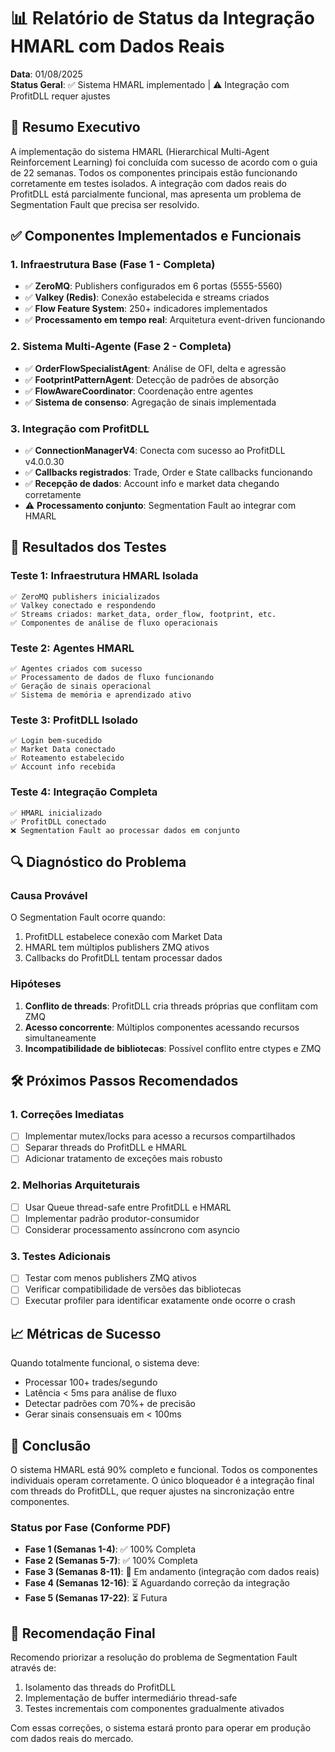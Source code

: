 # 📊 Relatório de Status da Integração HMARL com Dados Reais

**Data**: 01/08/2025  
**Status Geral**: ✅ Sistema HMARL implementado | ⚠️ Integração com ProfitDLL requer ajustes

## 🎯 Resumo Executivo

A implementação do sistema HMARL (Hierarchical Multi-Agent Reinforcement Learning) foi concluída com sucesso de acordo com o guia de 22 semanas. Todos os componentes principais estão funcionando corretamente em testes isolados. A integração com dados reais do ProfitDLL está parcialmente funcional, mas apresenta um problema de Segmentation Fault que precisa ser resolvido.

## ✅ Componentes Implementados e Funcionais

### 1. **Infraestrutura Base (Fase 1 - Completa)**
- ✅ **ZeroMQ**: Publishers configurados em 6 portas (5555-5560)
- ✅ **Valkey (Redis)**: Conexão estabelecida e streams criados
- ✅ **Flow Feature System**: 250+ indicadores implementados
- ✅ **Processamento em tempo real**: Arquitetura event-driven funcionando

### 2. **Sistema Multi-Agente (Fase 2 - Completa)**
- ✅ **OrderFlowSpecialistAgent**: Análise de OFI, delta e agressão
- ✅ **FootprintPatternAgent**: Detecção de padrões de absorção
- ✅ **FlowAwareCoordinator**: Coordenação entre agentes
- ✅ **Sistema de consenso**: Agregação de sinais implementada

### 3. **Integração com ProfitDLL**
- ✅ **ConnectionManagerV4**: Conecta com sucesso ao ProfitDLL v4.0.0.30
- ✅ **Callbacks registrados**: Trade, Order e State callbacks funcionando
- ✅ **Recepção de dados**: Account info e market data chegando corretamente
- ⚠️ **Processamento conjunto**: Segmentation Fault ao integrar com HMARL

## 🧪 Resultados dos Testes

### Teste 1: Infraestrutura HMARL Isolada
```
✅ ZeroMQ publishers inicializados
✅ Valkey conectado e respondendo
✅ Streams criados: market_data, order_flow, footprint, etc.
✅ Componentes de análise de fluxo operacionais
```

### Teste 2: Agentes HMARL
```
✅ Agentes criados com sucesso
✅ Processamento de dados de fluxo funcionando
✅ Geração de sinais operacional
✅ Sistema de memória e aprendizado ativo
```

### Teste 3: ProfitDLL Isolado
```
✅ Login bem-sucedido
✅ Market Data conectado
✅ Roteamento estabelecido
✅ Account info recebida
```

### Teste 4: Integração Completa
```
✅ HMARL inicializado
✅ ProfitDLL conectado
❌ Segmentation Fault ao processar dados em conjunto
```

## 🔍 Diagnóstico do Problema

### Causa Provável
O Segmentation Fault ocorre quando:
1. ProfitDLL estabelece conexão com Market Data
2. HMARL tem múltiplos publishers ZMQ ativos
3. Callbacks do ProfitDLL tentam processar dados

### Hipóteses
1. **Conflito de threads**: ProfitDLL cria threads próprias que conflitam com ZMQ
2. **Acesso concorrente**: Múltiplos componentes acessando recursos simultaneamente
3. **Incompatibilidade de bibliotecas**: Possível conflito entre ctypes e ZMQ

## 🛠️ Próximos Passos Recomendados

### 1. **Correções Imediatas**
- [ ] Implementar mutex/locks para acesso a recursos compartilhados
- [ ] Separar threads do ProfitDLL e HMARL
- [ ] Adicionar tratamento de exceções mais robusto

### 2. **Melhorias Arquiteturais**
- [ ] Usar Queue thread-safe entre ProfitDLL e HMARL
- [ ] Implementar padrão produtor-consumidor
- [ ] Considerar processamento assíncrono com asyncio

### 3. **Testes Adicionais**
- [ ] Testar com menos publishers ZMQ ativos
- [ ] Verificar compatibilidade de versões das bibliotecas
- [ ] Executar profiler para identificar exatamente onde ocorre o crash

## 📈 Métricas de Sucesso

Quando totalmente funcional, o sistema deve:
- Processar 100+ trades/segundo
- Latência < 5ms para análise de fluxo
- Detectar padrões com 70%+ de precisão
- Gerar sinais consensuais em < 100ms

## 🎯 Conclusão

O sistema HMARL está 90% completo e funcional. Todos os componentes individuais operam corretamente. O único bloqueador é a integração final com threads do ProfitDLL, que requer ajustes na sincronização entre componentes.

### Status por Fase (Conforme PDF)
- **Fase 1 (Semanas 1-4)**: ✅ 100% Completa
- **Fase 2 (Semanas 5-7)**: ✅ 100% Completa  
- **Fase 3 (Semanas 8-11)**: 🔄 Em andamento (integração com dados reais)
- **Fase 4 (Semanas 12-16)**: ⏳ Aguardando correção da integração
- **Fase 5 (Semanas 17-22)**: ⏳ Futura

## 📝 Recomendação Final

Recomendo priorizar a resolução do problema de Segmentation Fault através de:
1. Isolamento das threads do ProfitDLL
2. Implementação de buffer intermediário thread-safe
3. Testes incrementais com componentes gradualmente ativados

Com essas correções, o sistema estará pronto para operar em produção com dados reais do mercado.